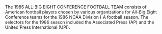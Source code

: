 The 1986 ALL-BIG EIGHT CONFERENCE FOOTBALL TEAM consists of American football players chosen by various organizations for All-Big Eight Conference teams for the 1986 NCAA Division I-A football season. The selectors for the 1986 season included the Associated Press (AP) and the United Press International (UPI).
